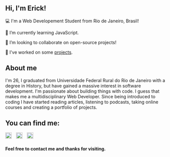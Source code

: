 
## Hi, I'm Erick!

 

:computer: I'm a Web Developement Student from Rio de Janeiro, Brasil!

🌱 I’m currently learning JavaScript.

 👯 I’m looking to collaborate on open-source projects!
 
 🌱 I've worked on some [projects](https://rosaerick.github.io/my-projects/).



## About me

 I'm 26, I graduated from Universidade Federal Rural do Rio de Janeiro with a degree in History, but have gained a massive interest in software development. I'm passionate about building things with code. I guess that makes me a multidisciplinary Web Developer.
 Since being introduced to coding I have started reading articles, listening to podcasts, taking online courses and creating a portfolio of projects. 



## You can find me:

[<img src='https://cdn.jsdelivr.net/npm/simple-icons@3.0.1/icons/linkedin.svg' alt='Linkedin' height='20' style="margin-right: 10px">](https://www.linkedin.com/in/erick-rosa-1465a07a/)  [<img src='https://cdn.jsdelivr.net/npm/simple-icons@3.0.1/icons/codepen.svg' alt='CodePen' height='20' style="margin-right: 10px">](https://codepen.io/rosaerick) [<img src='https://cdn.jsdelivr.net/npm/simple-icons@3.0.1/icons/instagram.svg' alt='Instagram' height='20'>](https://www.instagram.com/erickrozza/)





#### Feel free to contact me and thanks for visiting.

<!--

Here are some ideas to get you started

- 🔭 I’m currently working on ...
- 🌱 I’m currently learning ...
- 👯 I’m looking to collaborate on ...
- 🤔 I’m looking for help with ...
- 💬 Ask me about ...
- 📫 How to reach me: ...
- 😄 Pronouns: ...
- ⚡ Fun fact: ...
-->

